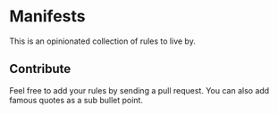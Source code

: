 # Manifests
This is an opinionated collection of rules to live by.

## Contribute
Feel free to add your rules by sending a pull request. You can also add famous quotes as a sub bullet point.
